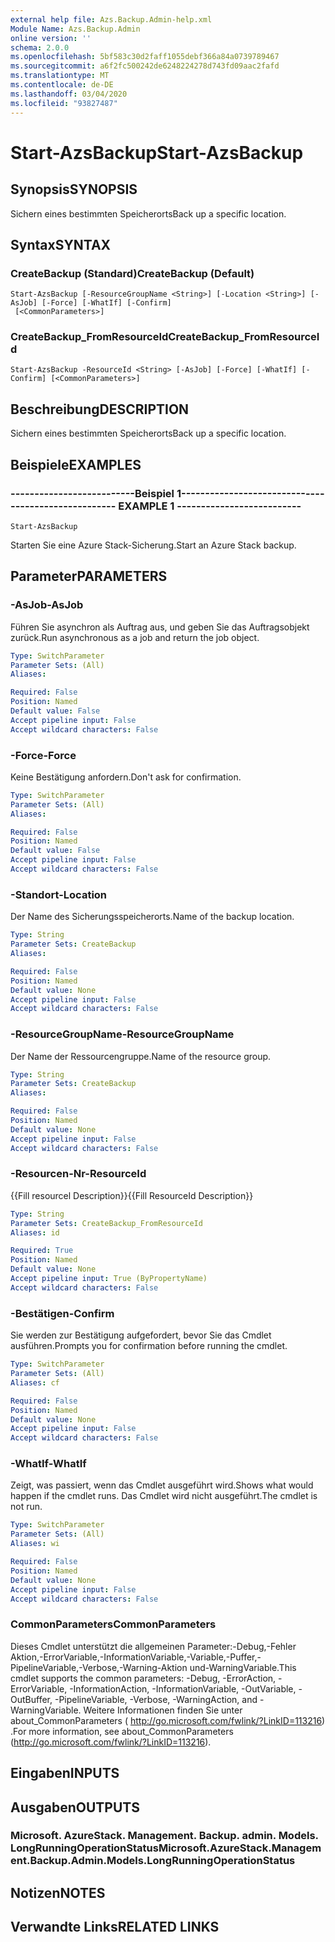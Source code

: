 ```yaml
---
external help file: Azs.Backup.Admin-help.xml
Module Name: Azs.Backup.Admin
online version: ''
schema: 2.0.0
ms.openlocfilehash: 5bf583c30d2faff1055debf366a84a0739789467
ms.sourcegitcommit: a6f2fc500242de6248224278d743fd09aac2fafd
ms.translationtype: MT
ms.contentlocale: de-DE
ms.lasthandoff: 03/04/2020
ms.locfileid: "93827487"
---
```

# <span data-ttu-id="ec1f9-101">Start-AzsBackup</span><span class="sxs-lookup"><span data-stu-id="ec1f9-101">Start-AzsBackup</span></span>

## <span data-ttu-id="ec1f9-102">Synopsis</span><span class="sxs-lookup"><span data-stu-id="ec1f9-102">SYNOPSIS</span></span>
<span data-ttu-id="ec1f9-103">Sichern eines bestimmten Speicherorts</span><span class="sxs-lookup"><span data-stu-id="ec1f9-103">Back up a specific location.</span></span>

## <span data-ttu-id="ec1f9-104">Syntax</span><span class="sxs-lookup"><span data-stu-id="ec1f9-104">SYNTAX</span></span>

### <span data-ttu-id="ec1f9-105">CreateBackup (Standard)</span><span class="sxs-lookup"><span data-stu-id="ec1f9-105">CreateBackup (Default)</span></span>
```
Start-AzsBackup [-ResourceGroupName <String>] [-Location <String>] [-AsJob] [-Force] [-WhatIf] [-Confirm]
 [<CommonParameters>]
```

### <span data-ttu-id="ec1f9-106">CreateBackup_FromResourceId</span><span class="sxs-lookup"><span data-stu-id="ec1f9-106">CreateBackup_FromResourceId</span></span>
```
Start-AzsBackup -ResourceId <String> [-AsJob] [-Force] [-WhatIf] [-Confirm] [<CommonParameters>]
```

## <span data-ttu-id="ec1f9-107">Beschreibung</span><span class="sxs-lookup"><span data-stu-id="ec1f9-107">DESCRIPTION</span></span>
<span data-ttu-id="ec1f9-108">Sichern eines bestimmten Speicherorts</span><span class="sxs-lookup"><span data-stu-id="ec1f9-108">Back up a specific location.</span></span>

## <span data-ttu-id="ec1f9-109">Beispiele</span><span class="sxs-lookup"><span data-stu-id="ec1f9-109">EXAMPLES</span></span>

### <span data-ttu-id="ec1f9-110">--------------------------Beispiel 1--------------------------</span><span class="sxs-lookup"><span data-stu-id="ec1f9-110">-------------------------- EXAMPLE 1 --------------------------</span></span>
```
Start-AzsBackup
```

<span data-ttu-id="ec1f9-111">Starten Sie eine Azure Stack-Sicherung.</span><span class="sxs-lookup"><span data-stu-id="ec1f9-111">Start an Azure Stack backup.</span></span>

## <span data-ttu-id="ec1f9-112">Parameter</span><span class="sxs-lookup"><span data-stu-id="ec1f9-112">PARAMETERS</span></span>

### <span data-ttu-id="ec1f9-113">-AsJob</span><span class="sxs-lookup"><span data-stu-id="ec1f9-113">-AsJob</span></span>
<span data-ttu-id="ec1f9-114">Führen Sie asynchron als Auftrag aus, und geben Sie das Auftragsobjekt zurück.</span><span class="sxs-lookup"><span data-stu-id="ec1f9-114">Run asynchronous as a job and return the job object.</span></span>

```yaml
Type: SwitchParameter
Parameter Sets: (All)
Aliases: 

Required: False
Position: Named
Default value: False
Accept pipeline input: False
Accept wildcard characters: False
```

### <span data-ttu-id="ec1f9-115">-Force</span><span class="sxs-lookup"><span data-stu-id="ec1f9-115">-Force</span></span>
<span data-ttu-id="ec1f9-116">Keine Bestätigung anfordern.</span><span class="sxs-lookup"><span data-stu-id="ec1f9-116">Don't ask for confirmation.</span></span>

```yaml
Type: SwitchParameter
Parameter Sets: (All)
Aliases: 

Required: False
Position: Named
Default value: False
Accept pipeline input: False
Accept wildcard characters: False
```

### <span data-ttu-id="ec1f9-117">-Standort</span><span class="sxs-lookup"><span data-stu-id="ec1f9-117">-Location</span></span>
<span data-ttu-id="ec1f9-118">Der Name des Sicherungsspeicherorts.</span><span class="sxs-lookup"><span data-stu-id="ec1f9-118">Name of the backup location.</span></span>

```yaml
Type: String
Parameter Sets: CreateBackup
Aliases: 

Required: False
Position: Named
Default value: None
Accept pipeline input: False
Accept wildcard characters: False
```

### <span data-ttu-id="ec1f9-119">-ResourceGroupName</span><span class="sxs-lookup"><span data-stu-id="ec1f9-119">-ResourceGroupName</span></span>
<span data-ttu-id="ec1f9-120">Der Name der Ressourcengruppe.</span><span class="sxs-lookup"><span data-stu-id="ec1f9-120">Name of the resource group.</span></span>

```yaml
Type: String
Parameter Sets: CreateBackup
Aliases: 

Required: False
Position: Named
Default value: None
Accept pipeline input: False
Accept wildcard characters: False
```

### <span data-ttu-id="ec1f9-121">-Resourcen-Nr</span><span class="sxs-lookup"><span data-stu-id="ec1f9-121">-ResourceId</span></span>
<span data-ttu-id="ec1f9-122">{{Fill resourcel Description}}</span><span class="sxs-lookup"><span data-stu-id="ec1f9-122">{{Fill ResourceId Description}}</span></span>

```yaml
Type: String
Parameter Sets: CreateBackup_FromResourceId
Aliases: id

Required: True
Position: Named
Default value: None
Accept pipeline input: True (ByPropertyName)
Accept wildcard characters: False
```

### <span data-ttu-id="ec1f9-123">-Bestätigen</span><span class="sxs-lookup"><span data-stu-id="ec1f9-123">-Confirm</span></span>
<span data-ttu-id="ec1f9-124">Sie werden zur Bestätigung aufgefordert, bevor Sie das Cmdlet ausführen.</span><span class="sxs-lookup"><span data-stu-id="ec1f9-124">Prompts you for confirmation before running the cmdlet.</span></span>

```yaml
Type: SwitchParameter
Parameter Sets: (All)
Aliases: cf

Required: False
Position: Named
Default value: None
Accept pipeline input: False
Accept wildcard characters: False
```

### <span data-ttu-id="ec1f9-125">-WhatIf</span><span class="sxs-lookup"><span data-stu-id="ec1f9-125">-WhatIf</span></span>
<span data-ttu-id="ec1f9-126">Zeigt, was passiert, wenn das Cmdlet ausgeführt wird.</span><span class="sxs-lookup"><span data-stu-id="ec1f9-126">Shows what would happen if the cmdlet runs.</span></span>
<span data-ttu-id="ec1f9-127">Das Cmdlet wird nicht ausgeführt.</span><span class="sxs-lookup"><span data-stu-id="ec1f9-127">The cmdlet is not run.</span></span>

```yaml
Type: SwitchParameter
Parameter Sets: (All)
Aliases: wi

Required: False
Position: Named
Default value: None
Accept pipeline input: False
Accept wildcard characters: False
```

### <span data-ttu-id="ec1f9-128">CommonParameters</span><span class="sxs-lookup"><span data-stu-id="ec1f9-128">CommonParameters</span></span>
<span data-ttu-id="ec1f9-129">Dieses Cmdlet unterstützt die allgemeinen Parameter:-Debug,-Fehler Aktion,-ErrorVariable,-InformationVariable,-Variable,-Puffer,-PipelineVariable,-Verbose,-Warning-Aktion und-WarningVariable.</span><span class="sxs-lookup"><span data-stu-id="ec1f9-129">This cmdlet supports the common parameters: -Debug, -ErrorAction, -ErrorVariable, -InformationAction, -InformationVariable, -OutVariable, -OutBuffer, -PipelineVariable, -Verbose, -WarningAction, and -WarningVariable.</span></span> <span data-ttu-id="ec1f9-130">Weitere Informationen finden Sie unter about_CommonParameters ( http://go.microsoft.com/fwlink/?LinkID=113216) .</span><span class="sxs-lookup"><span data-stu-id="ec1f9-130">For more information, see about_CommonParameters (http://go.microsoft.com/fwlink/?LinkID=113216).</span></span>

## <span data-ttu-id="ec1f9-131">Eingaben</span><span class="sxs-lookup"><span data-stu-id="ec1f9-131">INPUTS</span></span>

## <span data-ttu-id="ec1f9-132">Ausgaben</span><span class="sxs-lookup"><span data-stu-id="ec1f9-132">OUTPUTS</span></span>

### <span data-ttu-id="ec1f9-133">Microsoft. AzureStack. Management. Backup. admin. Models. LongRunningOperationStatus</span><span class="sxs-lookup"><span data-stu-id="ec1f9-133">Microsoft.AzureStack.Management.Backup.Admin.Models.LongRunningOperationStatus</span></span>

## <span data-ttu-id="ec1f9-134">Notizen</span><span class="sxs-lookup"><span data-stu-id="ec1f9-134">NOTES</span></span>

## <span data-ttu-id="ec1f9-135">Verwandte Links</span><span class="sxs-lookup"><span data-stu-id="ec1f9-135">RELATED LINKS</span></span>

